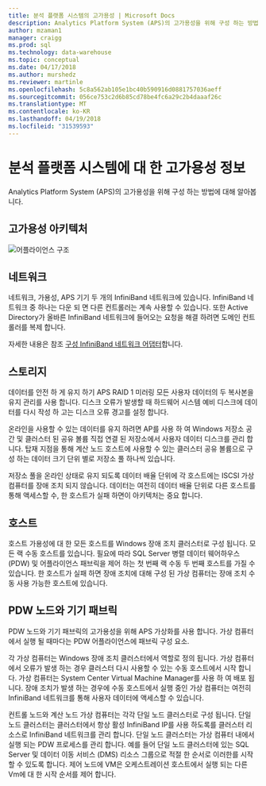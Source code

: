 ```yaml
---
title: 분석 플랫폼 시스템의 고가용성 | Microsoft Docs
description: Analytics Platform System (APS)의 고가용성을 위해 구성 하는 방법에 대해 알아봅니다.
author: mzaman1
manager: craigg
ms.prod: sql
ms.technology: data-warehouse
ms.topic: conceptual
ms.date: 04/17/2018
ms.author: murshedz
ms.reviewer: martinle
ms.openlocfilehash: 5c8a562ab105e1bc40b590916d0881757036aeff
ms.sourcegitcommit: 056ce753c2d6b85cd78be4fc6a29c2b4daaaf26c
ms.translationtype: MT
ms.contentlocale: ko-KR
ms.lasthandoff: 04/19/2018
ms.locfileid: "31539593"
---
```

# <a name="analytics-platform-system-high-availability"></a>분석 플랫폼 시스템에 대 한 고가용성 정보
Analytics Platform System (APS)의 고가용성을 위해 구성 하는 방법에 대해 알아봅니다.  
  
## <a name="high-availability-architecture"></a>고가용성 아키텍처  
![어플라이언스 구조](media/appliance-architecture.png "어플라이언스 구조")  
  
## <a name="network"></a>네트워크  
네트워크, 가용성, APS 기기 두 개의 InfiniBand 네트워크에 있습니다. InfiniBand 네트워크 중 하나는 다운 되 면 다른 컨트롤러는 계속 사용할 수 있습니다. 또한 Active Directory가 올바른 InfiniBand 네트워크에 들어오는 요청을 해결 하려면 도메인 컨트롤러를 복제 합니다.  
  
자세한 내용은 참조 [구성 InfiniBand 네트워크 어댑터](configure-infiniband-network-adapters.md)합니다.  
  
## <a name="storage"></a>스토리지  
데이터를 안전 하 게 유지 하기 APS RAID 1 미러링 모든 사용자 데이터의 두 복사본을 유지 관리를 사용 합니다. 디스크 오류가 발생할 때 하드웨어 시스템 예비 디스크에 데이터를 다시 작성 하 고는 디스크 오류 경고를 설정 합니다.  
  
온라인을 사용할 수 있는 데이터를 유지 하려면 AP를 사용 하 여 Windows 저장소 공간 및 클러스터 된 공유 볼륨 직접 연결 된 저장소에서 사용자 데이터 디스크를 관리 합니다. 탑재 지점을 통해 계산 노드 호스트에 사용할 수 있는 클러스터 공유 볼륨으로 구성 하는 데이터 크기 단위 별로 저장소 풀 하나씩 있습니다.  
  
저장소 풀을 온라인 상태로 유지 되도록 데이터 배율 단위에 각 호스트에는 ISCSI 가상 컴퓨터를 장애 조치 되지 않습니다. 데이터는 여전히 데이터 배율 단위로 다른 호스트를 통해 액세스할 수, 한 호스트가 실패 하면이 아키텍처는 중요 합니다.  
  
## <a name="hosts"></a>호스트  
호스트 가용성에 대 한 모든 호스트를 Windows 장애 조치 클러스터로 구성 됩니다. 모든 랙 수동 호스트를 있습니다. 필요에 따라 SQL Server 병렬 데이터 웨어하우스 (PDW) 및 어플라이언스 패브릭을 제어 하는 첫 번째 랙 수동 두 번째 호스트를 가질 수 있습니다. 한 호스트가 실패 하면 장애 조치에 대해 구성 된 가상 컴퓨터는 장애 조치 수동 사용 가능한 호스트에 있습니다.  
  
## <a name="pdw-nodes-and-appliance-fabric"></a>PDW 노드와 기기 패브릭  
PDW 노드와 기기 패브릭의 고가용성을 위해 APS 가상화를 사용 합니다. 가상 컴퓨터에서 실행 될 때마다는 PDW 어플라이언스에 패브릭 구성 요소.  
  
각 가상 컴퓨터는 Windows 장애 조치 클러스터에서 역할로 정의 됩니다. 가상 컴퓨터에서 오류가 발생 하는 경우 클러스터 다시 사용할 수 있는 수동 호스트에서 시작 합니다. 가상 컴퓨터는 System Center Virtual Machine Manager를 사용 하 여 배포 됩니다. 장애 조치가 발생 하는 경우에 수동 호스트에서 실행 중인 가상 컴퓨터는 여전히 InfiniBand 네트워크를 통해 사용자 데이터에 액세스할 수 있습니다.  
  
컨트롤 노드와 계산 노드 가상 컴퓨터는 각각 단일 노드 클러스터로 구성 됩니다. 단일 노드 클러스터는 클러스터에서 항상 활성 InfiniBand IP를 사용 하도록를 클러스터 리소스로 InfiniBand 네트워크를 관리 합니다. 단일 노드 클러스터는 가상 컴퓨터 내에서 실행 되는 PDW 프로세스를 관리 합니다. 예를 들어 단일 노드 클러스터에 있는 SQL Server 및 데이터 이동 서비스 (DMS) 리소스 그룹으로 적절 한 순서로 이러한를 시작할 수 있도록 합니다. 제어 노드에 VM은 오케스트레이션 호스트에서 실행 되는 다른 Vm에 대 한 시작 순서를 제어 합니다.  
  
